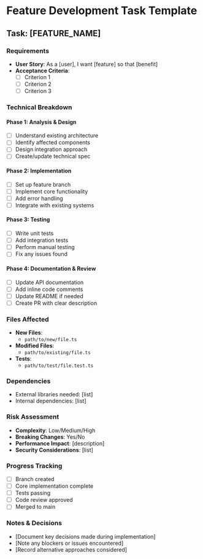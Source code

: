 # Feature Development Task Template

## Task: [FEATURE_NAME]

### Requirements
- **User Story**: As a [user], I want [feature] so that [benefit]
- **Acceptance Criteria**:
  - [ ] Criterion 1
  - [ ] Criterion 2
  - [ ] Criterion 3

### Technical Breakdown

#### Phase 1: Analysis & Design
- [ ] Understand existing architecture
- [ ] Identify affected components
- [ ] Design integration approach
- [ ] Create/update technical spec

#### Phase 2: Implementation
- [ ] Set up feature branch
- [ ] Implement core functionality
- [ ] Add error handling
- [ ] Integrate with existing systems

#### Phase 3: Testing
- [ ] Write unit tests
- [ ] Add integration tests
- [ ] Perform manual testing
- [ ] Fix any issues found

#### Phase 4: Documentation & Review
- [ ] Update API documentation
- [ ] Add inline code comments
- [ ] Update README if needed
- [ ] Create PR with clear description

### Files Affected
- **New Files**:
  - `path/to/new/file.ts`
- **Modified Files**:
  - `path/to/existing/file.ts`
- **Tests**:
  - `path/to/test/file.test.ts`

### Dependencies
- External libraries needed: [list]
- Internal dependencies: [list]

### Risk Assessment
- **Complexity**: Low/Medium/High
- **Breaking Changes**: Yes/No
- **Performance Impact**: [description]
- **Security Considerations**: [list]

### Progress Tracking
- [ ] Branch created
- [ ] Core implementation complete
- [ ] Tests passing
- [ ] Code review approved
- [ ] Merged to main

### Notes & Decisions
- [Document key decisions made during implementation]
- [Note any blockers or issues encountered]
- [Record alternative approaches considered]